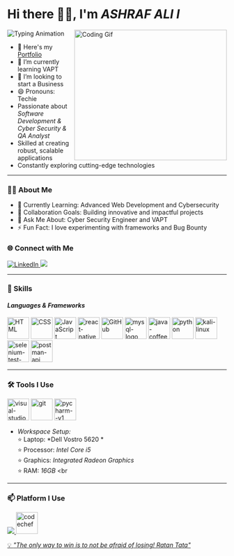 # Hi there 👋🏻, I'm *ASHRAF ALI I*

![Typing
Animation](https://readme-typing-svg.demolab.com/?lines=Cyber+Security;Full+Stack+Developer;Software+Developer;&font=Fira%20Code&center=true&width=440&height=45&color=00bcd4&vCenter=true&size=22)
<img align="right" src="https://i.pinimg.com/originals/47/f0/34/47f0342cec72b800463bf003eac1257e.gif" alt="Coding Gif" width="350" height="300" />

- 🔭 Here's my [Portfolio](https://ashraf-ali-portfolio.vercel.app/)
- 🌱 I’m currently learning VAPT
- 👯 I’m looking to start a Business
- 😄 Pronouns: Techie
- Passionate about *Software Development & Cyber Security & QA Analyst*
- Skilled at creating robust, scalable applications
- Constantly exploring cutting-edge technologies

---
### 👨‍💻 About Me
- 🌱 Currently Learning: Advanced Web Development and Cybersecurity
- 👯 Collaboration Goals: Building innovative and impactful projects
- 💬 Ask Me About: Cyber Security Engineer and VAPT 
- ⚡ Fun Fact: I love experimenting with frameworks and Bug Bounty 

### 🌐 Connect with Me
<p align="left">
  
<!-- LinkdIn -->
<a href="https://www.linkedin.com/in/ashraf005/" target="LinkdIn">
<img
src="https://img.shields.io/badge/LinkedIn-blue?style=for-the-badge&logo=linkedin&logoColor=white" alt="LinkedIn" />
</a>

  <!-- Gmail -->
<a href="jabeena377@gmail.com" target="Gmail">
<img
src="https://img.shields.io/badge/Gmail-D14836?style=for-the-badge&logo=gmail&logoColor=white" />
</a>

---

### 🚀  Skills
#### *Languages & Frameworks*
<p align="left">
<img width="50" height="50" src="https://img.icons8.com/color/48/000000/html-5.png" alt="HTML" title="HTML" />
<img width="50" height="50" src="https://img.icons8.com/color/48/000000/css3.png" alt="CSS" title="CSS" />
<img width="50" height="50" src="https://img.icons8.com/color/48/000000/javascript.png" alt="JavaScript" title="JavaScript" />
<img width="50" height="50" src="https://img.icons8.com/color/48/react-native.png" alt="react-native"/>
<img width="50" height="50" src="https://img.icons8.com/color/48/000000/github.png" alt="GitHub" title="GitHub" /> 
<img width="50" height="50" src="https://img.icons8.com/fluency/48/mysql-logo.png" alt="mysql-logo"/>
<img width="50" height="50" src="https://img.icons8.com/color/48/java-coffee-cup-logo--v1.png" alt="java-coffee-cup-logo--v1"/>
<img width="50" height="50" src="https://img.icons8.com/fluency/48/python.png" alt="python"/>
<img width="50" height="50" src="https://img.icons8.com/plasticine/100/kali-linux.png" alt="kali-linux"/>
<img width="50" height="50" src="https://img.icons8.com/stickers/100/selenium-test-automation.png" alt="selenium-test-automation"/>
<img width="50" height="50" src="https://img.icons8.com/dusk/64/postman-api.png" alt="postman-api"/>
</p>

---

### 🛠 Tools I Use
<p align="left">
<img width="50" height="50" src="https://img.icons8.com/fluency/48/visual-studio-code-2019.png" alt="visual-studio-code-2019"/>
<img width="50" height="50" src="https://img.icons8.com/color/48/git.png" alt="git"/>
<img width="50" height="50" src="https://img.icons8.com/color/48/pycharm--v1.png" alt="pycharm--v1"/>

- *Workspace Setup:*<br>
   ⭐ Laptop: *Dell Vostro 5620 * <br>
   ⭐ Processor: *Intel Core i5* <br>
   ⭐ Graphics: *Integrated Radeon Graphics* <br>
   ⭐ RAM: *16GB* <br
   </p>
 
 ---
 
### 📫 Platform I Use
<p align="left">
  
<!-- LeetCode -->
<a href="https://leetcode.com/u/ashrafalicy005/" target="LeetCode">
<img src="https://img.shields.io/badge/-LeetCode-FFA116?style=for-the-badge&logo=LeetCode&logoColor=black" />
</a>
 
  <!-- CodeChef -->
<a href="https://www.codechef.com/users/ashrafali005" target="CodeChef">
<img width="50" height="50" src="https://img.icons8.com/color/48/codechef.png" alt="codechef"/>
</p>


💡 *"The only way to win is to not be afraid of losing!  Ratan Tata"*

